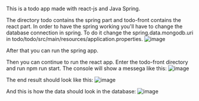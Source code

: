 This is a todo app made with react-js and Java Spring.

The directory todo contains the spring part and todo-front contains the react part.
In order to have the spring working you'll have to change the database connection in spring.
To do it change the spring.data.mongodb.uri in todo/todo/src/main/resources/application.properties.
![image](https://github.com/user-attachments/assets/d625027f-f563-44d4-8325-7424d7c8f1be)

After that you can run the spring app.

Then you can continue to run the react app.
Enter the todo-front directory and run npm run start.
The console will show a messega like this:
![image](https://github.com/user-attachments/assets/12159099-c78a-4e5b-a9a1-320bc5c0967f)

The end result should look like this:
![image](https://github.com/user-attachments/assets/d61a4edb-ce2f-4d70-b44e-f7794bd58550)

And this is how the data should look in the database:
![image](https://github.com/user-attachments/assets/4b3b4535-bd9e-44c3-960f-c5e3e6b2d8f0)
